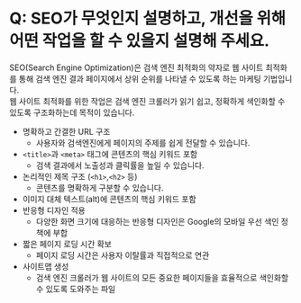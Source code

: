 # Q: SEO가 무엇인지 설명하고, 개선을 위해 어떤 작업을 할 수 있을지 설명해 주세요.

SEO(Search Engine Optimization)은 검색 엔진 최적화의 약자로 웹 사이트 최적화를 통해 검색 엔진 결과 페이지에서 상위 순위를 나타낼 수 있도록 하는 마케팅 기법입니다.<br/>
웹 사이트 최적화를 위한 작업은 검색 엔진 크롤러가 읽기 쉽고, 정확하게 색인화할 수 있도록 구조화하는데 목적이 있습니다.

- 명확하고 간결한 URL 구조
  - 사용자와 검색엔진에게 페이지의 주제를 쉽게 전달할 수 있습니다.
- `<title>`과 `<meta>` 태그에 콘텐츠의 핵심 키워드 포함
  - 검색 결과에서 노출성과 클릭률을 높일 수 있습니다.
- 논리적인 제목 구조 (`<h1>`,`<h2>` 등)
  - 콘텐츠를 명확하게 구분할 수 있습니다.
- 이미지 대체 텍스트(alt)에 콘텐츠의 핵심 키워드 포함
- 반응형 디자인 적용
  - 다양한 화면 크기에 대응하는 반응형 디자인은 Google의 모바일 우선 색인 정책에 부합
- 짧은 페이지 로딩 시간 확보
  - 페이지 로딩 시간은 사용자 이탈률과 직접적으로 연관
- 사이트맵 생성
  - 검색 엔진 크롤러가 웹 사이트의 모든 중요한 페이지들을 효율적으로 색인화할 수 있도록 도와주는 파일
